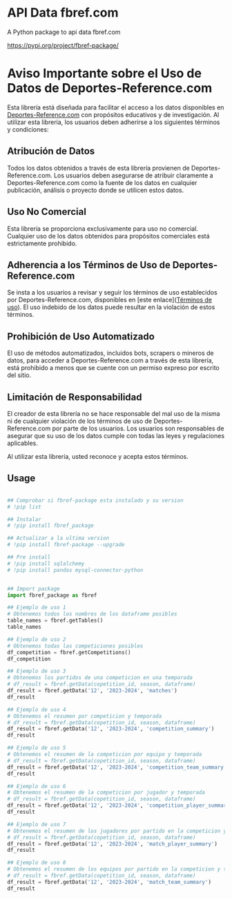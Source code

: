 
# API Data fbref.com

A Python package to api data fbref.com

https://pypi.org/project/fbref-package/

# Aviso Importante sobre el Uso de Datos de Deportes-Reference.com

Esta librería está diseñada para facilitar el acceso a los datos disponibles en [Deportes-Reference.com](https://www.sports-reference.com/) con propósitos educativos y de investigación. Al utilizar esta librería, los usuarios deben adherirse a los siguientes términos y condiciones:

## Atribución de Datos
Todos los datos obtenidos a través de esta librería provienen de Deportes-Reference.com. Los usuarios deben asegurarse de atribuir claramente a Deportes-Reference.com como la fuente de los datos en cualquier publicación, análisis o proyecto donde se utilicen estos datos.

## Uso No Comercial
Esta librería se proporciona exclusivamente para uso no comercial. Cualquier uso de los datos obtenidos para propósitos comerciales está estrictamente prohibido.

## Adherencia a los Términos de Uso de Deportes-Reference.com
Se insta a los usuarios a revisar y seguir los términos de uso establecidos por Deportes-Reference.com, disponibles en [este enlace]([Términos de uso](https://www.sports-reference.com/termsofuse.html?__hstc=218152582.fec85327c513cabac009730b02616118.1702551847368.1704787354268.1705570980226.7&__hssc=218152582.1.1705570980226&__hsfp=1018840319)). El uso indebido de los datos puede resultar en la violación de estos términos.

## Prohibición de Uso Automatizado
El uso de métodos automatizados, incluidos bots, scrapers o mineros de datos, para acceder a Deportes-Reference.com a través de esta librería, está prohibido a menos que se cuente con un permiso expreso por escrito del sitio.

## Limitación de Responsabilidad
El creador de esta librería no se hace responsable del mal uso de la misma ni de cualquier violación de los términos de uso de Deportes-Reference.com por parte de los usuarios. Los usuarios son responsables de asegurar que su uso de los datos cumple con todas las leyes y regulaciones aplicables.

Al utilizar esta librería, usted reconoce y acepta estos términos.


## Usage

```python

## Comprobar si fbref-package esta instalado y su version
# !pip list

## Instalar
# !pip install fbref_package

## Actualizar a la ultima version
# !pip install fbref-package --upgrade

## Pre install
# !pip install sqlalchemy
# !pip install pandas mysql-connector-python


## Import package
import fbref_package as fbref

## Ejemplo de uso 1
# Obtenemos todos los nombres de los dataframe posibles
table_names = fbref.getTables()
table_names

## Ejemplo de uso 2
# Obtenemos todas las competiciones posibles
df_competition = fbref.getCompetitions()
df_competition

## Ejemplo de uso 3
# Obtenemos los partidos de una competicion en una temporada
# df_result = fbref.getData(copetition_id, season, dataframe)
df_result = fbref.getData('12', '2023-2024', 'matches')
df_result

## Ejemplo de uso 4
# Obtenemos el resumen por competicion y temporada
# df_result = fbref.getData(copetition_id, season, dataframe)
df_result = fbref.getData('12', '2023-2024', 'competition_summary')
df_result

## Ejemplo de uso 5
# Obtenemos el resumen de la competicion por equipo y temporada
# df_result = fbref.getData(copetition_id, season, dataframe)
df_result = fbref.getData('12', '2023-2024', 'competition_team_summary')
df_result

## Ejemplo de uso 6
# Obtenemos el resumen de la competicion por jugador y temporada
# df_result = fbref.getData(copetition_id, season, dataframe)
df_result = fbref.getData('12', '2023-2024', 'competition_player_summary')
df_result

## Ejemplo de uso 7
# Obtenemos el resumen de los jugadores por partido en la competicion y temporada
# df_result = fbref.getData(copetition_id, season, dataframe)
df_result = fbref.getData('12', '2023-2024', 'match_player_summary')
df_result

## Ejemplo de uso 8
# Obtenemos el resumen de los equipos por partido en la competicion y temporada
# df_result = fbref.getData(copetition_id, season, dataframe)
df_result = fbref.getData('12', '2023-2024', 'match_team_summary')
df_result


```

